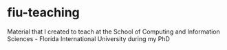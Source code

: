 # fiu-teaching
Material that I created to teach at the School of Computing and Information Sciences - Florida International University during my PhD 
